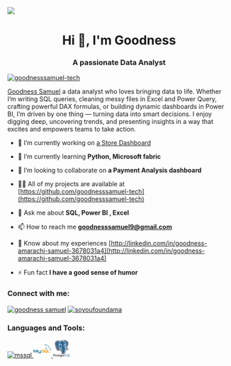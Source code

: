 ![](https://encrypted-tbn0.gstatic.com/images?q=tbn:ANd9GcSwfYls_ejHQ_D_RxjOrOOtyLXxGo7ohDul1A&s)
<h1 align="center">Hi 👋, I'm Goodness</h1>
<h3 align="center">A passionate Data Analyst</h3>

<p align="left"> <a href="https://github.com/ryo-ma/github-profile-trophy"><img src="https://github-profile-trophy.vercel.app/?username=goodnesssamuel-tech" alt="goodnesssamuel-tech" /></a> </p>


[Goodness Samuel](http://linkedin.com/in/goodness-amarachi-samuel-3678031a4) a data analyst who loves bringing data to life. Whether I’m writing SQL queries, cleaning messy files in Excel and Power Query, crafting powerful DAX formulas, or building dynamic dashboards in Power BI, I’m driven by one thing — turning data into smart decisions. I enjoy digging deep, uncovering trends, and presenting insights in a way that excites and empowers teams to take action.


- 🔭 I’m currently working on [a Store Dashboard]((https://github.com/goodnesssamuel-tech/Product-Market-Data-Analysis/blob/main/Screenshot%202025-07-15%20121729.png))

- 🌱 I’m currently learning **Python, Microsoft fabric**

- 👯 I’m looking to collaborate on **a Payment Analysis dashboard**

- 👨‍💻 All of my projects are available at [https://github.com/goodnesssamuel-tech](https://github.com/goodnesssamuel-tech)

- 💬 Ask me about **SQL, Power BI , Excel**

- 📫 How to reach me **goodnesssamuel9@gmail.com**

- 📄 Know about my experiences [http://linkedin.com/in/goodness-amarachi-samuel-3678031a4](http://linkedin.com/in/goodness-amarachi-samuel-3678031a4)

- ⚡ Fun fact **I have a good sense of humor**

<h3 align="left">Connect with me:</h3>
<p align="left">
<a href="https://linkedin.com/in/goodness samuel" target="blank"><img align="center" src="https://raw.githubusercontent.com/rahuldkjain/github-profile-readme-generator/master/src/images/icons/Social/linked-in-alt.svg" alt="goodness samuel" height="30" width="40" /></a>
<a href="https://instagram.com/soyoufoundama" target="blank"><img align="center" src="https://raw.githubusercontent.com/rahuldkjain/github-profile-readme-generator/master/src/images/icons/Social/instagram.svg" alt="soyoufoundama" height="30" width="40" /></a>
</p>

<h3 align="left">Languages and Tools:</h3>
<p align="left"> <a href="https://www.microsoft.com/en-us/sql-server" target="_blank" rel="noreferrer"> <img src="https://www.svgrepo.com/show/303229/microsoft-sql-server-logo.svg" alt="mssql" width="40" height="40"/> </a> <a href="https://www.mysql.com/" target="_blank" rel="noreferrer"> <img src="https://raw.githubusercontent.com/devicons/devicon/master/icons/mysql/mysql-original-wordmark.svg" alt="mysql" width="40" height="40"/> </a> <a href="https://www.postgresql.org" target="_blank" rel="noreferrer"> <img src="https://raw.githubusercontent.com/devicons/devicon/master/icons/postgresql/postgresql-original-wordmark.svg" alt="postgresql" width="40" height="40"/> </a> </p>
